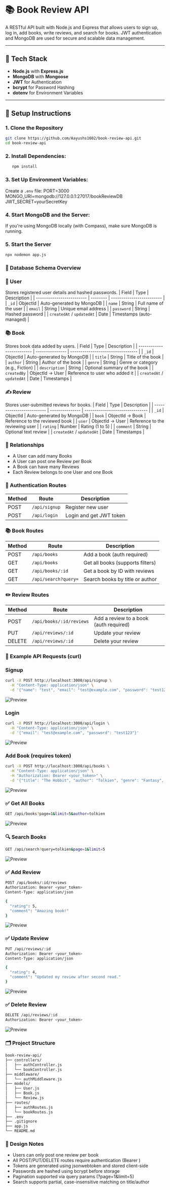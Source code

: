 # 📚 Book Review API

A RESTful API built with Node.js and Express that allows users to sign up, log in, add books, write reviews, and search for books. JWT authentication and MongoDB are used for secure and scalable data management.

---

## 🔧 Tech Stack

- **Node.js** with **Express.js**
- **MongoDB** with **Mongoose**
- **JWT** for Authentication
- **bcrypt** for Password Hashing
- **dotenv** for Environment Variables

---

## 🚀 Setup Instructions

### 1. Clone the Repository

```bash
git clone https://github.com/Aayushs1602/book-review-api.git
cd book-review-api
```

### 2. Install Dependencies:
```bash
   npm install
```

### 3. Set Up Environment Variables:
   Create a `.env` file:
   PORT=3000
   MONGO_URI=mongodb://127.0.0.1:27017/bookReviewDB
   JWT_SECRET=yourSecretKey

### 4. Start MongoDB and the Server:
   If you're using MongoDB locally (with Compass), make sure MongoDB is running.

### 5. Start the Server
```bash
npx nodemon app.js
```
### 🧩 Database Schema Overview
### 📘 User
Stores registered user details and hashed passwords.
| Field                     | Type     | Description               |
| ------------------------- | -------- | ------------------------- |
| `_id`                     | ObjectId | Auto-generated by MongoDB |
| `name`                    | String   | Full name of the user     |
| `email`                   | String   | Unique email address      |
| `password`                | String   | Hashed password           |
| `createdAt` / `updatedAt` | Date     | Timestamps (auto-managed) |

### 📚 Book
Stores book data added by users.
| Field                     | Type            | Description                       |
| ------------------------- | --------------- | --------------------------------- |
| `_id`                     | ObjectId        | Auto-generated by MongoDB         |
| `title`                   | String          | Title of the book                 |
| `author`                  | String          | Author of the book                |
| `genre`                   | String          | Genre or category (e.g., Fiction) |
| `description`             | String          | Optional summary of the book      |
| `createdBy`               | ObjectId → User | Reference to user who added it    |
| `createdAt` / `updatedAt` | Date            | Timestamps                        |

### ✍️ Review
Stores user-submitted reviews for books.
| Field                     | Type            | Description                     |
| ------------------------- | --------------- | ------------------------------- |
| `_id`                     | ObjectId        | Auto-generated by MongoDB       |
| `book`                    | ObjectId → Book | Reference to the reviewed book  |
| `user`                    | ObjectId → User | Reference to the reviewing user |
| `rating`                  | Number          | Rating (1 to 5)                 |
| `comment`                 | String          | Optional text review            |
| `createdAt` / `updatedAt` | Date            | Timestamps                      |

### 🔐 Relationships
- A User can add many Books
- A User can post one Review per Book
- A Book can have many Reviews
- Each Review belongs to one User and one Book

### 🔐 Authentication Routes
| Method | Route         | Description             |
| ------ | ------------- | ----------------------- |
| POST   | `/api/signup` | Register new user       |
| POST   | `/api/login`  | Login and get JWT token |



### 📚 Book Routes
| Method | Route                | Description                      |
| ------ | -------------------- | -------------------------------- |
| POST   | `/api/books`         | Add a book (auth required)       |
| GET    | `/api/books`         | Get all books (supports filters) |
| GET    | `/api/books/:id`     | Get a book by ID with reviews    |
| GET    | `/api/search?query=` | Search books by title or author  |



### ✏️ Review Routes
| Method | Route                    | Description                            |
| ------ | ------------------------ | -------------------------------------- |
| POST   | `/api/books/:id/reviews` | Add a review to a book (auth required) |
| PUT    | `/api/reviews/:id`       | Update your review                     |
| DELETE | `/api/reviews/:id`       | Delete your review                     |



### 🧪 Example API Requests (curl)
### Signup
```bash
curl -X POST http://localhost:3000/api/signup \
  -H "Content-Type: application/json" \
  -d '{"name": "test", "email": "test@example.com", "password": "test123"}'
```
![Preview](assests/signup.png)

### Login
```bash
curl -X POST http://localhost:3000/api/login \
  -H "Content-Type: application/json" \
  -d '{"email": "test@example.com", "password": "test123"}'
```
![Preview](assests/login.png)

### Add Book (requires token)
```bash
curl -X POST http://localhost:3000/api/books \
  -H "Content-Type: application/json" \
  -H "Authorization: Bearer <your_token>" \
  -d '{"title": "The Hobbit", "author": "Tolkien", "genre": "Fantasy", "description": "A fantasy classic"}'
```
![Preview](assests/add.png)

### ✅ Get All Books 
```bash
GET /api/books?page=1&limit=5&author=tolkien
```
![Preview](assests/get.png)

### 🔍 Search Books
```bash
GET /api/search?query=tolkien&page=1&limit=5
```
![Preview](assests/search.png)

### ✅ Add Review 
```bash
POST /api/books/:id/reviews
Authorization: Bearer <your_token>
Content-Type: application/json

{
  "rating": 5,
  "comment": "Amazing book!"
}
```
![Preview](assests/review.png)

### ✅ Update Review
```bash
PUT /api/reviews/:id
Authorization: Bearer <your_token>
Content-Type: application/json

{
  "rating": 4,
  "comment": "Updated my review after second read."
}
```
![Preview](assests/update.png)

### ✅ Delete Review
```bash
DELETE /api/reviews/:id
Authorization: Bearer <your_token>
```
![Preview](assests/delete.png)

### 🗂️ Project Structure
```bash
book-review-api/
├── controllers/
│   ├── authController.js
│   └── bookController.js
├── middleware/
│   └── authMiddleware.js
├── models/
│   ├── User.js
│   ├── Book.js
│   └── Review.js
├── routes/
│   ├── authRoutes.js
│   └── bookRoutes.js
├── .env
├── .gitignore
├── app.js
└── README.md
```

### 🧠 Design Notes

- Users can only post one review per book
- All POST/PUT/DELETE routes require authentication (Bearer <JWT token>)
- Tokens are generated using jsonwebtoken and stored client-side
- Passwords are hashed using bcrypt before storage
- Pagination supported via query params (?page=1&limit=5)
- Search supports partial, case-insensitive matching on title/author

